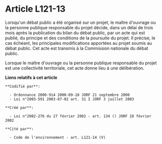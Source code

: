 # Article L121-13

Lorsqu'un débat public a été organisé sur un projet, le maître d'ouvrage ou la personne publique responsable du projet
décide, dans un délai de trois mois après la publication du bilan du débat public, par un acte qui est publié, du principe et
des conditions de la poursuite du projet. Il précise, le cas échéant, les principales modifications apportées au projet
soumis au débat public. Cet acte est transmis à la Commission nationale du débat public.

Lorsque le maître d'ouvrage ou la personne publique responsable du projet est une collectivité territoriale, cet acte donne
lieu à une délibération.

**Liens relatifs à cet article**

	**Codifié par**:

	  - Ordonnance 2000-914 2000-09-18 JORF 21 septembre 2000
	  - Loi n°2003-591 2003-07-02 art. 31 I JORF 3 juillet 2003

	**Créé par**:

	  - Loi n°2002-276 du 27 février 2002 - art. 134 () JORF 28 février 2002

	**Cité par**:

	  - Code de l'environnement - art. L121-14 (V)
